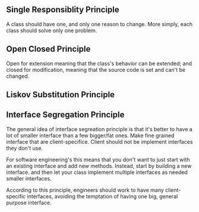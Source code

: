 ## Single Responsiblity Principle
A class should have one, and only one reason to change. More simply, each class should solve only one problem. 

## Open Closed Principle
Open for extension meaning that the class's behavior can be extended; and closed for modification, meaning that the source code is set and can't be changed. 

## Liskov Substitution Principle

## Interface Segregation Principle
The general idea of interface segreation principle is that it's better to have a lot of smaller interface than a few bigger/fat ones.
Make fine grained interface that are client-specifice. Client should not be implement interfaces they don't use.

For software engineering's this means that you don't want to just start with an existing interface and add new methods. Instead, start by building a new interface. 
and then let your class implement multiple interfaces as needed smaller interfaces. 

According to this principle, engineers should work to have many client-specific interfaces, avoiding the temptation of having one big, general purpose interface. 
